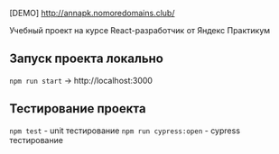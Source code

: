[DEMO] http://annapk.nomoredomains.club/

Учебный проект на курсе React-разработчик от Яндекс Практикум

## Запуск проекта локально

`npm run start` -> http://localhost:3000

## Тестирование проекта

`npm test` - unit тестирование
`npm run cypress:open` - cypress тестирование
